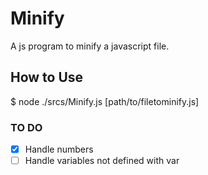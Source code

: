 # Minify
A js program to minify a javascript file.
## How to Use
  $ node ./srcs/Minify.js [path/to/filetominify.js]
### TO DO
- [x] Handle numbers
- [ ] Handle variables not defined with var
